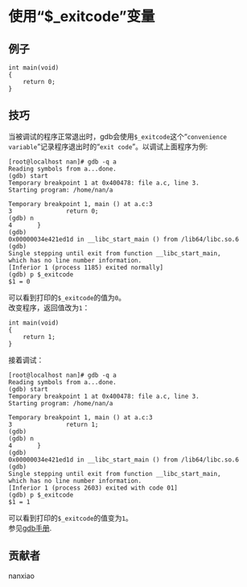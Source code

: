 # 使用“$_exitcode”变量
## 例子
	int main(void)
	{
	    return 0;
	}


## 技巧
当被调试的程序正常退出时，gdb会使用`$_exitcode`这个“`convenience variable`”记录程序退出时的“`exit code`”。以调试上面程序为例:
	
	[root@localhost nan]# gdb -q a
	Reading symbols from a...done.
	(gdb) start
	Temporary breakpoint 1 at 0x400478: file a.c, line 3.
	Starting program: /home/nan/a
	
	Temporary breakpoint 1, main () at a.c:3
	3               return 0;
	(gdb) n
	4       }
	(gdb)
	0x00000034e421ed1d in __libc_start_main () from /lib64/libc.so.6
	(gdb)
	Single stepping until exit from function __libc_start_main,
	which has no line number information.
	[Inferior 1 (process 1185) exited normally]
	(gdb) p $_exitcode
	$1 = 0

可以看到打印的`$_exitcode`的值为`0`。  
改变程序，返回值改为`1`：

	int main(void)
	{
	    return 1;
	}
接着调试：  

	[root@localhost nan]# gdb -q a
	Reading symbols from a...done.
	(gdb) start
	Temporary breakpoint 1 at 0x400478: file a.c, line 3.
	Starting program: /home/nan/a
	
	Temporary breakpoint 1, main () at a.c:3
	3               return 1;
	(gdb)
	(gdb) n
	4       }
	(gdb)
	0x00000034e421ed1d in __libc_start_main () from /lib64/libc.so.6
	(gdb)
	Single stepping until exit from function __libc_start_main,
	which has no line number information.
	[Inferior 1 (process 2603) exited with code 01]
	(gdb) p $_exitcode
	$1 = 1

可以看到打印的`$_exitcode`的值变为`1`。  
参见[gdb手册](https://sourceware.org/gdb/onlinedocs/gdb/Convenience-Vars.html).

## 贡献者

nanxiao
